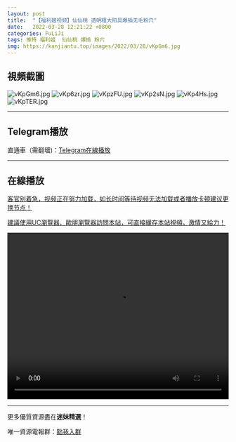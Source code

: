 ```yaml
---
layout: post
title:  "【福利姬视频】仙仙桃 透明粗大阳具爆插无毛粉穴"
date:   2022-03-28 12:21:22 +0800
categories: FuLiJi
tags: 推特 福利姬  仙仙桃 爆插 粉穴
img: https://kanjiantu.top/images/2022/03/28/vKpGm6.jpg
---
```



## 視頻截圖

![vKpGm6.jpg](https://kanjiantu.top/images/2022/03/28/vKpGm6.jpg)
![vKp6zr.jpg](https://kanjiantu.top/images/2022/03/28/vKp6zr.jpg)
![vKpzFU.jpg](https://kanjiantu.top/images/2022/03/28/vKpzFU.jpg)
![vKp2sN.jpg](https://kanjiantu.top/images/2022/03/28/vKp2sN.jpg)
![vKp4Hs.jpg](https://kanjiantu.top/images/2022/03/28/vKp4Hs.jpg)
![vKpTER.jpg](https://kanjiantu.top/images/2022/03/28/vKpTER.jpg)

* * *
## Telegram播放

直通車（需翻墻)：[Telegram在線播放](https://t.me/mimeijingxuan/339)

* * *
## 在線播放
<u>客官别着急，视频正在努力加载，如长时间等待视频无法加载或者播放卡顿建议更换节点！</u>

<u>建議使用UC瀏覽器、歐朋瀏覽器訪問本站，可直接緩存本站視頻，激情又給力！</u>
<center><video src="https://cdn.publer.io/uploads/videos/6246cf75db279736bfa80e3e/ad722b24b0eecbc01181a04e1dd3734d.mp4" width="100%" height="380px" controls="controls"></video></center>


* * *
更多優質資源盡在**迷妹精選**！

唯一資源電報群：[點我入群](https://t.me/mimeijingxuan)


